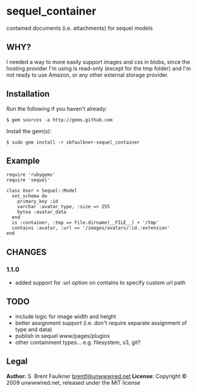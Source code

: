 # sequel\_container

contained documents (i.e. attachments) for sequel models

## WHY?

I needed a way to more easily support images and css in blobs, since the hosting provider I'm using is read-only (except for the tmp folder) and I'm not ready to use Amazon, or any other external storage provider.

## Installation

Run the following if you haven't already:

    $ gem sources -a http://gems.github.com

Install the gem(s):

    $ sudo gem install -r sbfaulkner-sequel_container

## Example

    require 'rubygems'
    require 'sequel'

    class User < Sequel::Model
      set_schema do
        primary_key :id
        varchar :avatar_type, :size => 255
        bytea :avatar_data
      end
      is :container, :tmp => File.dirname(__FILE__) + '/tmp'
      contains :avatar, :url => '/images/avatars/:id.:extension'
    end

## CHANGES

### 1.1.0

- added support for :url option on contains to specify custom url path

## TODO

- include logic for image width and height
- better assignment support (i.e. don't require separate assignment of type and data)
- publish in sequel www/pages/plugins
- other containment types... e.g. filesystem, s3, git?

## Legal

**Author:** S. Brent Faulkner <brentf@unwwwired.net>
**License:** Copyright &copy; 2009 unwwwired.net, released under the MIT license
